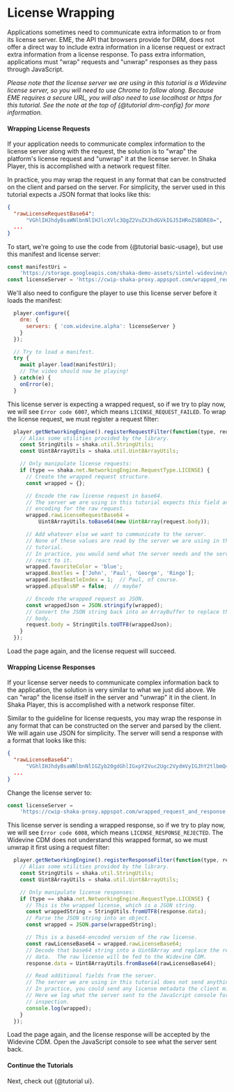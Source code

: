 # License Wrapping

Applications sometimes need to communicate extra information to or from its
license server.  EME, the API that browsers provide for DRM, does not offer a
direct way to include extra information in a license request or extract extra
information from a license response.  To pass extra information, applications
must "wrap" requests and "unwrap" responses as they pass through JavaScript.

*Please note that the license server we are using in this tutorial is a
Widevine license server, so you will need to use Chrome to follow along.
Because EME requires a secure URL, you will also need to use localhost or
https for this tutorial.  See the note at the top of {@tutorial drm-config}
for more information.*


#### Wrapping License Requests

If your application needs to communicate complex information to the license
server along with the request, the solution is to "wrap" the platform's license
request and "unwrap" it at the license server.  In Shaka Player, this is
accomplished with a network request filter.

In practice, you may wrap the request in any format that can be constructed on
the client and parsed on the server.  For simplicity, the server used in this
tutorial expects a JSON format that looks like this:

```json
{
  "rawLicenseRequestBase64":
      "VGhlIHJhdyBsaWNlbnNlIHJlcXVlc3QgZ2VuZXJhdGVkIGJ5IHRoZSBDRE0=",
  ...
}
```

To start, we're going to use the code from {@tutorial basic-usage}, but use this
manifest and license server:

```js
const manifestUri =
    'https://storage.googleapis.com/shaka-demo-assets/sintel-widevine/dash.mpd';
const licenseServer = 'https://cwip-shaka-proxy.appspot.com/wrapped_request';
```

We'll also need to configure the player to use this license server before it
loads the manifest:

```js
  player.configure({
    drm: {
      servers: { 'com.widevine.alpha': licenseServer }
    }
  });

  // Try to load a manifest.
  try {
    await player.load(manifestUri);
    // The video should now be playing!
  } catch(e) {
    onError(e);
  }
```

This license server is expecting a wrapped request, so if we try to play now, we
will see `Error code 6007`, which means `LICENSE_REQUEST_FAILED`.  To wrap the
license request, we must register a request filter:

```js
  player.getNetworkingEngine().registerRequestFilter(function(type, request) {
    // Alias some utilities provided by the library.
    const StringUtils = shaka.util.StringUtils;
    const Uint8ArrayUtils = shaka.util.Uint8ArrayUtils;

    // Only manipulate license requests:
    if (type == shaka.net.NetworkingEngine.RequestType.LICENSE) {
      // Create the wrapped request structure.
      const wrapped = {};

      // Encode the raw license request in base64.
      // The server we are using in this tutorial expects this field and this
      // encoding for the raw request.
      wrapped.rawLicenseRequestBase64 =
          Uint8ArrayUtils.toBase64(new Uint8Array(request.body));

      // Add whatever else we want to communicate to the server.
      // None of these values are read by the server we are using in this
      // tutorial.
      // In practice, you would send what the server needs and the server would
      // react to it.
      wrapped.favoriteColor = 'blue';
      wrapped.Beatles = ['John', 'Paul', 'George', 'Ringo'];
      wrapped.bestBeatleIndex = 1;  // Paul, of course.
      wrapped.pEqualsNP = false;  // maybe?

      // Encode the wrapped request as JSON.
      const wrappedJson = JSON.stringify(wrapped);
      // Convert the JSON string back into an ArrayBuffer to replace the request
      // body.
      request.body = StringUtils.toUTF8(wrappedJson);
    }
  });
```

Load the page again, and the license request will succeed.


#### Wrapping License Responses

If your license server needs to communicate complex information back to the
application, the solution is very similar to what we just did above.  We can
"wrap" the license itself in the server and "unwrap" it in the client.  In Shaka
Player, this is accomplished with a network response filter.

Similar to the guideline for license requests, you may wrap the response in any
format that can be constructed on the server and parsed by the client.  We will
again use JSON for simplicity.  The server will send a response with a format
that looks like this:

```json
{
  "rawLicenseBase64":
      "VGhlIHJhdyBsaWNlbnNlIGZyb20gdGhlIGxpY2Vuc2Ugc2VydmVyIGJhY2tlbmQ=",
  ...
}
```

Change the license server to:

```js
const licenseServer =
    'https://cwip-shaka-proxy.appspot.com/wrapped_request_and_response';
```

This license server is sending a wrapped response, so if we try to play now, we
will see `Error code 6008`, which means `LICENSE_RESPONSE_REJECTED`.  The
Widevine CDM does not understand this wrapped format, so we must unwrap it first
using a request filter:

```js
  player.getNetworkingEngine().registerResponseFilter(function(type, response) {
    // Alias some utilities provided by the library.
    const StringUtils = shaka.util.StringUtils;
    const Uint8ArrayUtils = shaka.util.Uint8ArrayUtils;

    // Only manipulate license responses:
    if (type == shaka.net.NetworkingEngine.RequestType.LICENSE) {
      // This is the wrapped license, which is a JSON string.
      const wrappedString = StringUtils.fromUTF8(response.data);
      // Parse the JSON string into an object.
      const wrapped = JSON.parse(wrappedString);

      // This is a base64-encoded version of the raw license.
      const rawLicenseBase64 = wrapped.rawLicenseBase64;
      // Decode that base64 string into a Uint8Array and replace the response
      // data.  The raw license will be fed to the Widevine CDM.
      response.data = Uint8ArrayUtils.fromBase64(rawLicenseBase64);

      // Read additional fields from the server.
      // The server we are using in this tutorial does not send anything useful.
      // In practice, you could send any license metadata the client might need.
      // Here we log what the server sent to the JavaScript console for
      // inspection.
      console.log(wrapped);
    }
  });
```

Load the page again, and the license response will be accepted by the Widevine
CDM.  Open the JavaScript console to see what the server sent back.


#### Continue the Tutorials

Next, check out {@tutorial ui}.
